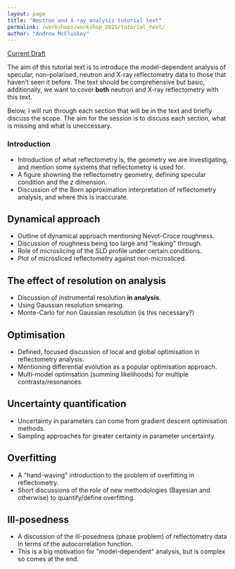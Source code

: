 ```yaml
---
layout: page
title: "Neutron and X-ray analysis tutorial text"
permalink: /workshops/workshop_2021/tutorial_text/
author: "Andrew McCluskey"
---
```


[Current Draft](https://github.com/reflectivity/edu_outreach/releases/download/paper/paper.pdf)

The aim of this tutorial text is to introduce the model-dependent analysis of specular, non-polarised, neutron and X-ray reflectometry data to those that haven't seen it before. 
The text should be comprehensive but basic, additionally, we want to cover **both** neutron and X-ray reflectometry with this text. 

Below, I will run through each section that will be in the text and briefly discuss the scope. 
The aim for the session is to discuss each section, what is missing and what is uneccessary. 

### Introduction

- Introduction of what reflectometry is, the geometry we are investigating, and mention some systems that reflectometry is used for.
- A figure showning the reflectometry geometry, defining specular condition and the *z* dimension.
- Discussion of the Born approximation interpretation of reflectometry analysis, and where this is inaccurate.

## Dynamical approach

- Outline of dynamical approach mentioning Nevot-Croce roughness. 
- Discussion of roughness being too large and "leaking" through.
- Role of microslicing of the SLD profile under certain conditions.
- Plot of microsliced reflectometry against non-microsliced.

## The effect of resolution on analysis

- Discussion of instrumental resolution **in analysis**. 
- Using Gaussian resolution smearing. 
- Monte-Carlo for non Gaussian resolution (is this necessary?)

## Optimisation

- Defined, focused discussion of local and global optimisation in reflectometry analysis.
- Mentioning differential evolution as a popular optimisation approach.
- Multi-model optimsation (summing likelihoods) for multiple contrasts/resonances.

## Uncertainty quantification 

- Uncertainty in parameters can come from gradient descent optimisation methods. 
- Sampling approaches for greater certainty in parameter uncertainty.

## Overfitting

- A "hand-waving" introduction to the problem of overfitting in reflectometry.
- Short discussions of the role of new methodologies (Bayesian and otherwise) to quantify/define overfitting.

## Ill-posedness

- A discussion of the ill-posedness (phase problem) of reflectometry data in terms of the autocorrelation function. 
- This is a big motivation for "model-dependent" analysis, but is complex so comes at the end. 
